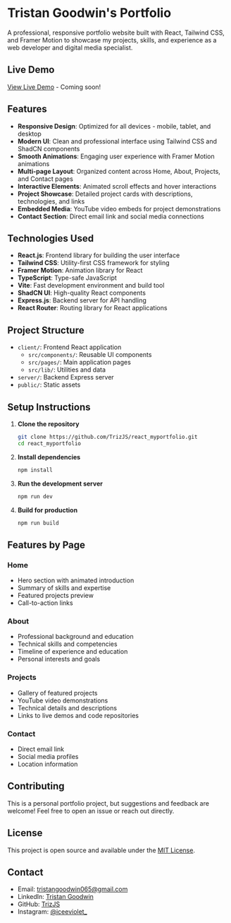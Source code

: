 # Tristan Goodwin's Portfolio

A professional, responsive portfolio website built with React, Tailwind CSS, and Framer Motion to showcase my projects, skills, and experience as a web developer and digital media specialist.

## Live Demo

[View Live Demo](#) - Coming soon!

## Features

- **Responsive Design**: Optimized for all devices - mobile, tablet, and desktop
- **Modern UI**: Clean and professional interface using Tailwind CSS and ShadCN components
- **Smooth Animations**: Engaging user experience with Framer Motion animations
- **Multi-page Layout**: Organized content across Home, About, Projects, and Contact pages
- **Interactive Elements**: Animated scroll effects and hover interactions
- **Project Showcase**: Detailed project cards with descriptions, technologies, and links
- **Embedded Media**: YouTube video embeds for project demonstrations
- **Contact Section**: Direct email link and social media connections

## Technologies Used

- **React.js**: Frontend library for building the user interface
- **Tailwind CSS**: Utility-first CSS framework for styling
- **Framer Motion**: Animation library for React
- **TypeScript**: Type-safe JavaScript
- **Vite**: Fast development environment and build tool
- **ShadCN UI**: High-quality React components
- **Express.js**: Backend server for API handling
- **React Router**: Routing library for React applications

## Project Structure

- `client/`: Frontend React application
  - `src/components/`: Reusable UI components
  - `src/pages/`: Main application pages
  - `src/lib/`: Utilities and data
- `server/`: Backend Express server
- `public/`: Static assets

## Setup Instructions

1. **Clone the repository**
   ```bash
   git clone https://github.com/TrizJS/react_myportfolio.git
   cd react_myportfolio
   ```

2. **Install dependencies**
   ```bash
   npm install
   ```

3. **Run the development server**
   ```bash
   npm run dev
   ```

4. **Build for production**
   ```bash
   npm run build
   ```

## Features by Page

### Home
- Hero section with animated introduction
- Summary of skills and expertise
- Featured projects preview
- Call-to-action links

### About
- Professional background and education
- Technical skills and competencies
- Timeline of experience and education
- Personal interests and goals

### Projects
- Gallery of featured projects
- YouTube video demonstrations
- Technical details and descriptions
- Links to live demos and code repositories

### Contact
- Direct email link
- Social media profiles
- Location information

## Contributing

This is a personal portfolio project, but suggestions and feedback are welcome! Feel free to open an issue or reach out directly.

## License

This project is open source and available under the [MIT License](LICENSE).

## Contact

- Email: [tristangoodwin065@gmail.com](mailto:tristangoodwin065@gmail.com)
- LinkedIn: [Tristan Goodwin](https://www.linkedin.com/in/tristan-goodwin-11b890315)
- GitHub: [TrizJS](https://github.com/TrizJS)
- Instagram: [@iceeviolet_](https://www.instagram.com/iceeviolet_/)